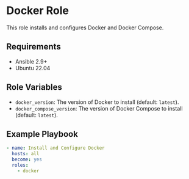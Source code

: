 # Docker Role

This role installs and configures Docker and Docker Compose.

## Requirements

- Ansible 2.9+
- Ubuntu 22.04

## Role Variables

- `docker_version`: The version of Docker to install (default: `latest`).
- `docker_compose_version`: The version of Docker Compose to install (default: `latest`).

## Example Playbook

```yaml
- name: Install and Configure Docker
  hosts: all
  become: yes 
  roles:
    - docker
```